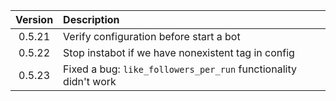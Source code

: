 | Version | Description                                        |
|:-------:|:---------------------------------------------------|
| 0.5.21  | Verify configuration before start a bot            |
| 0.5.22  | Stop instabot if we have nonexistent tag in config |
| 0.5.23  | Fixed a bug: `like_followers_per_run` functionality didn't work |